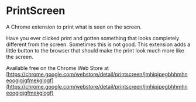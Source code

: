 PrintScreen
===========

A Chrome extension to print what is seen on the screen.

Have you ever clicked print and gotten something that looks completely different from the screen. Sometimes this is not good. This extension adds a little button to the browser that should make the print look much more like the screen.

Available free on the Chrome Web Store at [https://chrome.google.com/webstore/detail/printscreen/jmhipjpegbhhmhneoogigjgfmekglogf](https://chrome.google.com/webstore/detail/printscreen/jmhipjpegbhhmhneoogigjgfmekglogf)